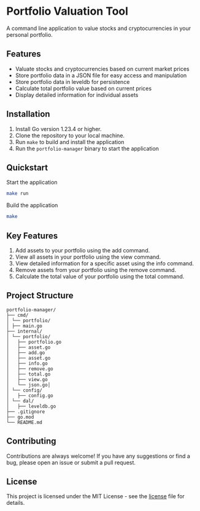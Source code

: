 # Portfolio Valuation Tool

A command line application to value stocks and cryptocurrencies in your personal portfolio.

## Features

- Valuate stocks and cryptocurrencies based on current market prices
- Store portfolio data in a JSON file for easy access and manipulation
- Store portfolio data in leveldb for persistence
- Calculate total portfolio value based on current prices
- Display detailed information for individual assets

## Installation

1. Install Go version 1.23.4 or higher.
2. Clone the repository to your local machine.
3. Run `make` to build and install the application
4. Run the `portfolio-manager` binary to start the application

## Quickstart

Start the application

```sh
make run
```

Build the application

```sh
make
```

## Key Features

1. Add assets to your portfolio using the add command.
2. View all assets in your portfolio using the view command.
3. View detailed information for a specific asset using the info command.
4. Remove assets from your portfolio using the remove command.
5. Calculate the total value of your portfolio using the total command.

## Project Structure

```
portfolio-manager/
├── cmd/
│ └── portfolio/
│ ├── main.go
├── internal/
│ └── portfolio/
│   ├── portfolio.go
│   ├── asset.go
│   ├── add.go
│   ├── asset.go
│   ├── info.go
│   ├── remove.go
│   ├── total.go
│   ├── view.go
│   └── json.go│
│ └── config/
│   ├── config.go
│ └── dal/
│   ├── leveldb.go
├── .gitignore
├── go.mod
└── README.md
```

## Contributing

Contributions are always welcome! If you have any suggestions or find a bug, please open an issue or submit a pull request.

## License

This project is licensed under the MIT License - see the [license](./LICENSE) file for details.
